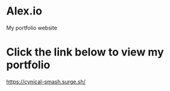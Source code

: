 # Alex.io

My portfolio website

# Click the link below to view my portfolio
https://cynical-smash.surge.sh/


